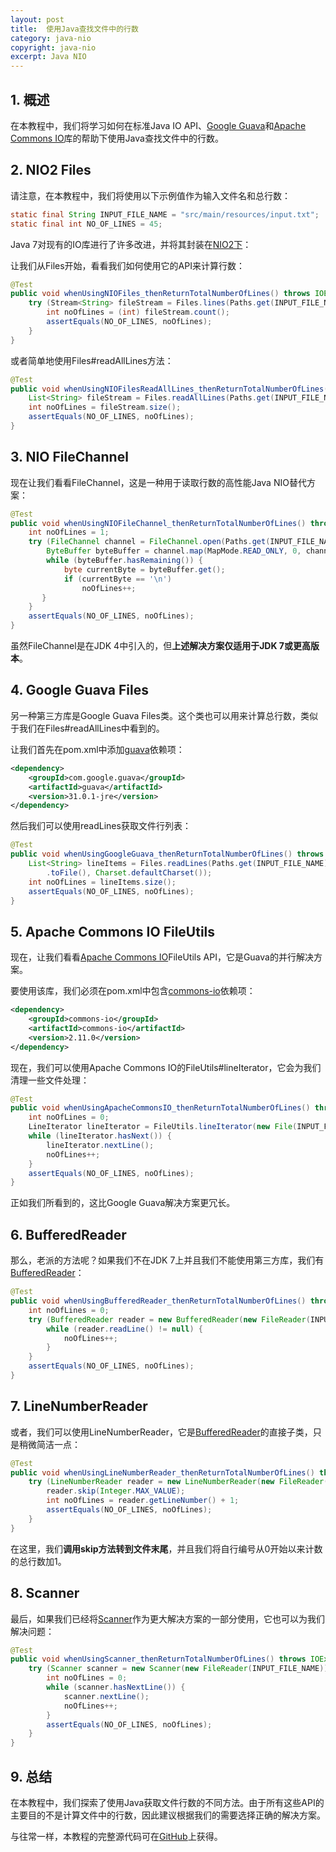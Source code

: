 ```yaml
---
layout: post
title:  使用Java查找文件中的行数
category: java-nio
copyright: java-nio
excerpt: Java NIO
---
```


## 1. 概述

在本教程中，我们将学习如何在标准Java IO API、[Google Guava](https://www.baeldung.com/category/guava/)和[Apache Commons IO](https://www.baeldung.com/apache-commons-io)库的帮助下使用Java查找文件中的行数。

## 2. NIO2 Files

请注意，在本教程中，我们将使用以下示例值作为输入文件名和总行数：

```java
static final String INPUT_FILE_NAME = "src/main/resources/input.txt";
static final int NO_OF_LINES = 45;
```

Java 7对现有的IO库进行了许多改进，并将其封装在[NIO2下](https://www.baeldung.com/java-nio-2-file-api)：

让我们从Files开始，看看我们如何使用它的API来计算行数：

```java
@Test
public void whenUsingNIOFiles_thenReturnTotalNumberOfLines() throws IOException {
    try (Stream<String> fileStream = Files.lines(Paths.get(INPUT_FILE_NAME))) {
        int noOfLines = (int) fileStream.count();
        assertEquals(NO_OF_LINES, noOfLines);
    }
}
```

或者简单地使用Files#readAllLines方法：

```java
@Test
public void whenUsingNIOFilesReadAllLines_thenReturnTotalNumberOfLines() throws IOException {
    List<String> fileStream = Files.readAllLines(Paths.get(INPUT_FILE_NAME));
    int noOfLines = fileStream.size();
    assertEquals(NO_OF_LINES, noOfLines);
}
```

## 3. NIO FileChannel

现在让我们看看FileChannel，这是一种用于读取行数的高性能Java NIO替代方案：

```java
@Test
public void whenUsingNIOFileChannel_thenReturnTotalNumberOfLines() throws IOException {
    int noOfLines = 1;
    try (FileChannel channel = FileChannel.open(Paths.get(INPUT_FILE_NAME), StandardOpenOption.READ)) {
        ByteBuffer byteBuffer = channel.map(MapMode.READ_ONLY, 0, channel.size());
        while (byteBuffer.hasRemaining()) {
            byte currentByte = byteBuffer.get();
            if (currentByte == '\n')
                noOfLines++;
       }
    }
    assertEquals(NO_OF_LINES, noOfLines);
}
```

虽然FileChannel是在JDK 4中引入的，但**上述解决方案仅适用于JDK 7或更高版本**。

## 4. Google Guava Files

另一种第三方库是Google Guava Files类。这个类也可以用来计算总行数，类似于我们在Files#readAllLines中看到的。

让我们首先在pom.xml中添加[guava](https://mvnrepository.com/artifact/com.google.guava/guava)依赖项：

```xml
<dependency>
    <groupId>com.google.guava</groupId>
    <artifactId>guava</artifactId>
    <version>31.0.1-jre</version>
</dependency>
```

然后我们可以使用readLines获取文件行列表：

```java
@Test
public void whenUsingGoogleGuava_thenReturnTotalNumberOfLines() throws IOException {
    List<String> lineItems = Files.readLines(Paths.get(INPUT_FILE_NAME)
        .toFile(), Charset.defaultCharset());
    int noOfLines = lineItems.size();
    assertEquals(NO_OF_LINES, noOfLines);
}
```

## 5. Apache Commons IO FileUtils

现在，让我们看看[Apache Commons IO](https://www.baeldung.com/apache-commons-io)FileUtils API，它是Guava的并行解决方案。

要使用该库，我们必须在pom.xml中包含[commons-io](https://mvnrepository.com/artifact/commons-io/commons-io)依赖项：

```xml
<dependency>
    <groupId>commons-io</groupId>
    <artifactId>commons-io</artifactId>
    <version>2.11.0</version>
</dependency>
```

现在，我们可以使用Apache Commons IO的FileUtils#lineIterator，它会为我们清理一些文件处理：

```java
@Test
public void whenUsingApacheCommonsIO_thenReturnTotalNumberOfLines() throws IOException {
    int noOfLines = 0;
    LineIterator lineIterator = FileUtils.lineIterator(new File(INPUT_FILE_NAME));
    while (lineIterator.hasNext()) {
        lineIterator.nextLine();
        noOfLines++;
    }
    assertEquals(NO_OF_LINES, noOfLines);
}
```

正如我们所看到的，这比Google Guava解决方案更冗长。

## 6. BufferedReader

那么，老派的方法呢？如果我们不在JDK 7上并且我们不能使用第三方库，我们有[BufferedReader](https://www.baeldung.com/java-buffered-reader)：

```java
@Test
public void whenUsingBufferedReader_thenReturnTotalNumberOfLines() throws IOException {
    int noOfLines = 0;
    try (BufferedReader reader = new BufferedReader(new FileReader(INPUT_FILE_NAME))) {
        while (reader.readLine() != null) {
            noOfLines++;
        }
    }
    assertEquals(NO_OF_LINES, noOfLines);
}
```

## 7. LineNumberReader

或者，我们可以使用LineNumberReader，它是[BufferedReader](https://www.baeldung.com/java-buffered-reader)的直接子类，只是稍微简洁一点：

```java
@Test
public void whenUsingLineNumberReader_thenReturnTotalNumberOfLines() throws IOException {
    try (LineNumberReader reader = new LineNumberReader(new FileReader(INPUT_FILE_NAME))) {
        reader.skip(Integer.MAX_VALUE);
        int noOfLines = reader.getLineNumber() + 1;
        assertEquals(NO_OF_LINES, noOfLines);
    }
}
```

在这里，我们**调用skip方法转到文件末尾**，并且我们将自行编号从0开始以来计数的总行数加1。

## 8. Scanner

最后，如果我们已经将[Scanner](https://www.baeldung.com/java-scanner)作为更大解决方案的一部分使用，它也可以为我们解决问题：

```java
@Test
public void whenUsingScanner_thenReturnTotalNumberOfLines() throws IOException {
    try (Scanner scanner = new Scanner(new FileReader(INPUT_FILE_NAME))) {
        int noOfLines = 0;
        while (scanner.hasNextLine()) {
            scanner.nextLine();
            noOfLines++;
        }
        assertEquals(NO_OF_LINES, noOfLines);
    }
}
```

## 9. 总结

在本教程中，我们探索了使用Java获取文件行数的不同方法。由于所有这些API的主要目的不是计算文件中的行数，因此建议根据我们的需要选择正确的解决方案。

与往常一样，本教程的完整源代码可在[GitHub](https://github.com/tuyucheng7/taketoday-tutorial4j/tree/master/java-core-modules/java-nio-1)上获得。

